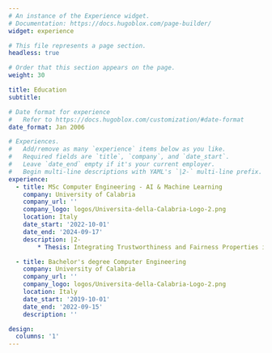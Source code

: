 ```yaml
---
# An instance of the Experience widget.
# Documentation: https://docs.hugoblox.com/page-builder/
widget: experience

# This file represents a page section.
headless: true

# Order that this section appears on the page.
weight: 30

title: Education
subtitle:

# Date format for experience
#   Refer to https://docs.hugoblox.com/customization/#date-format
date_format: Jan 2006

# Experiences.
#   Add/remove as many `experience` items below as you like.
#   Required fields are `title`, `company`, and `date_start`.
#   Leave `date_end` empty if it's your current employer.
#   Begin multi-line descriptions with YAML's `|2-` multi-line prefix.
experience:
  - title: MSc Computer Engineering - AI & Machine Learning
    company: University of Calabria
    company_url: ''
    company_logo: logos/Universita-della-Calabria-Logo-2.png
    location: Italy
    date_start: '2022-10-01'
    date_end: '2024-09-17'
    description: |2-
        * Thesis: Integrating Trustworthiness and Fairness Properties in a Multi-Aspect Agent-Based Retrieval-Augmented Generation System

  - title: Bachelor's degree Computer Engineering 
    company: University of Calabria
    company_url: ''
    company_logo: logos/Universita-della-Calabria-Logo-2.png
    location: Italy
    date_start: '2019-10-01'
    date_end: '2022-09-15'
    description: ''

design:
  columns: '1'
---
```

